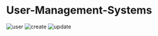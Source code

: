 # User-Management-Systems

![user](https://user-images.githubusercontent.com/72715756/123531638-81d32f80-d6c3-11eb-99b2-e8894ec5929c.png)
![create](https://user-images.githubusercontent.com/72715756/123531640-84358980-d6c3-11eb-900b-bb3003246cf1.png)
![update](https://user-images.githubusercontent.com/72715756/123531641-85ff4d00-d6c3-11eb-9a59-174b957d63c2.png)
